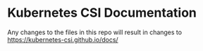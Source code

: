 # Kubernetes CSI Documentation

Any changes to the files in this repo will result in changes to <https://kubernetes-csi.github.io/docs/>
